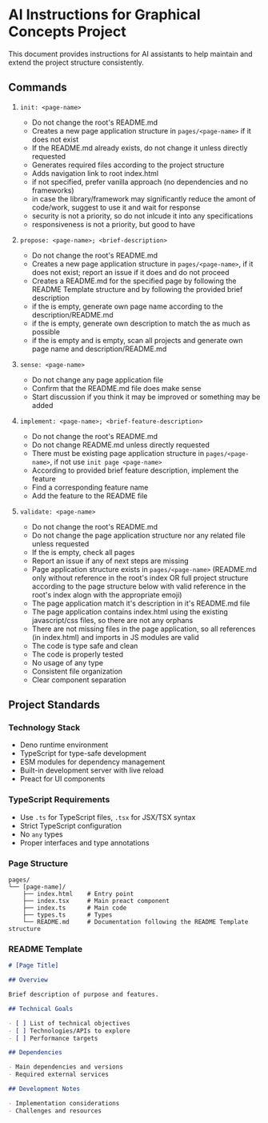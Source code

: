# AI Instructions for Graphical Concepts Project

This document provides instructions for AI assistants to help maintain and
extend the project structure consistently.

## Commands

1. `init: <page-name>`
   - Do not change the root's README.md
   - Creates a new page application structure in `pages/<page-name>` if it does
     not exist
   - If the README.md already exists, do not change it unless directly requested
   - Generates required files according to the project structure
   - Adds navigation link to root index.html
   - if not specified, prefer vanilla approach (no dependencies and no
     frameworks)
   - in case the library/framework may significantly reduce the amont of
     code/work, suggest to use it and wait for response
   - security is not a priority, so do not inlcude it into any specifications
   - responsiveness is not a priority, but good to have

2. `propose: <page-name>; <brief-description>`
   - Do not change the root's README.md
   - Creates a new page application structure in `pages/<page-name>`, if it does
     not exist; report an issue if it does and do not proceed
   - Creates a README.md for the specified page by following the README Template
     structure and by following the provided brief description
   - if the <page-name> is empty, generate own page name according to the
     description/README.md
   - if the <brief-description> is empty, generate own description to match the
     <page-name> as much as possible
   - if the <page-name> is empty and <brief-description> is empty, scan all
     projects and generate own page name and description/README.md

3. `sense: <page-name>`
   - Do not change any page application file
   - Confirm that the README.md file does make sense
   - Start discussion if you think it may be improved or something may be added

4. `implement: <page-name>; <brief-feature-description>`
   - Do not change the root's README.md
   - Do not change README.md unless directly requested
   - There must be existing page application structure in `pages/<page-name>`,
     if not use `init page <page-name>`
   - According to provided brief feature description, implement the feature
   - Find a corresponding feature name
   - Add the feature to the README file

5. `validate: <page-name>`
   - Do not change the root's README.md
   - Do not change the page application structure nor any related file unless
     requested
   - If the <page-name> is empty, check all pages
   - Report an issue if any of next steps are missing
   - Page application structure exists in `pages/<page-name>` (README.md only
     without reference in the root's index OR full project structure according
     to the page structure below with valid reference in the root's index alogn
     with the appropriate emoji)
   - The page application match it's description in it's README.md file
   - The page application contains index.html using the existing javascript/css
     files, so there are not any orphans
   - There are not missing files in the page application, so all references (in
     index.html) and imports in JS modules are valid
   - The code is type safe and clean
   - The code is properly tested
   - No usage of any type
   - Consistent file organization
   - Clear component separation

## Project Standards

### Technology Stack

- Deno runtime environment
- TypeScript for type-safe development
- ESM modules for dependency management
- Built-in development server with live reload
- Preact for UI components

### TypeScript Requirements

- Use `.ts` for TypeScript files, `.tsx` for JSX/TSX syntax
- Strict TypeScript configuration
- No `any` types
- Proper interfaces and type annotations

### Page Structure

```
pages/
└── [page-name]/
    ├── index.html    # Entry point
    ├── index.tsx     # Main preact component
    ├── index.ts      # Main code
    ├── types.ts      # Types
    └── README.md     # Documentation following the README Template structure
```

### README Template

```markdown
# [Page Title]

## Overview

Brief description of purpose and features.

## Technical Goals

- [ ] List of technical objectives
- [ ] Technologies/APIs to explore
- [ ] Performance targets

## Dependencies

- Main dependencies and versions
- Required external services

## Development Notes

- Implementation considerations
- Challenges and resources
```

